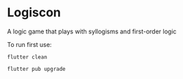 # Logiscon
A logic game that plays with syllogisms and first-order logic

To run first use:
```
flutter clean
```
```
flutter pub upgrade
```
